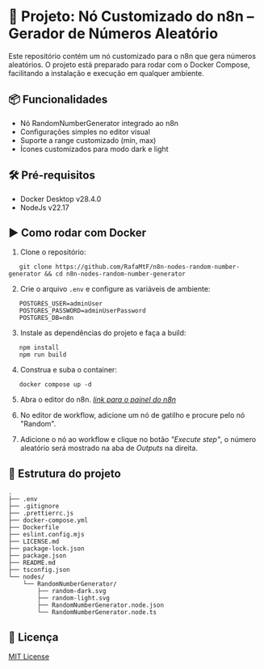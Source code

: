 # 🚀 Projeto: Nó Customizado do n8n – Gerador de Números Aleatório

Este repositório contém um nó customizado para o n8n que gera números aleatórios. O projeto está preparado para rodar com o Docker Compose, facilitando a instalação e execução em qualquer ambiente.

## 📦 Funcionalidades

- Nó RandomNumberGenerator integrado ao n8n
- Configurações simples no editor visual
- Suporte a range customizado (min, max)
- Ícones customizados para modo dark e light

## 🛠️ Pré-requisitos

- Docker Desktop v28.4.0
- NodeJs v22.17

## ▶️ Como rodar com Docker

1. Clone o repositório:

```
   git clone https://github.com/RafaMtF/n8n-nodes-random-number-generator && cd n8n-nodes-random-number-generator
```

2. Crie o arquivo `.env` e configure as variáveis de ambiente:

```env
   POSTGRES_USER=adminUser
   POSTGRES_PASSWORD=adminUserPassword
   POSTGRES_DB=n8n
```

3. Instale as dependências do projeto e faça a build:

```
   npm install
   npm run build
```

4. Construa e suba o container:

```
   docker compose up -d
```

5. Abra o editor do n8n. _[link para o painel do n8n](http://localhost:5678)_

6. No editor de workflow, adicione um nó de gatilho e procure pelo nó "Random".

7. Adicione o nó ao workflow e clique no botão _"Execute step"_, o número aleatório será mostrado na aba de _Outputs_ na direita.

## 📂 Estrutura do projeto

```
.
├── .env
├── .gitignore
├── .prettierrc.js
├── docker-compose.yml
├── Dockerfile
├── eslint.config.mjs
├── LICENSE.md
├── package-lock.json
├── package.json
├── README.md
├── tsconfig.json
└── nodes/
    └── RandomNumberGenerator/
        ├── random-dark.svg
        ├── random-light.svg
        ├── RandomNumberGenerator.node.json
        └── RandomNumberGenerator.node.ts
```

## 📜 Licença

[MIT License](./LICENSE.md)
